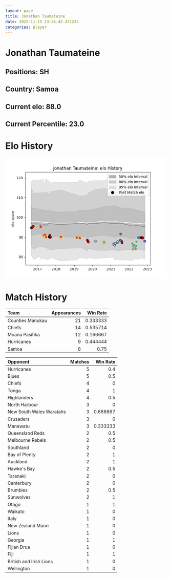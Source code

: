 ```yaml
---  
layout: page  
title: Jonathan Taumateine  
date: 2022-11-15 23:36:42.471232  
categories: player  
---
```

# Jonathan Taumateine

## Positions: SH

## Country: Samoa

## Current elo: 88.0

## Current Percentile: 23.0

# Elo History


![elo history](history_JonathanTaumateine.png)
# Match History


| Team             |   Appearances |   Win Rate |
|:-----------------|--------------:|-----------:|
| Counties Manukau |            21 |   0.333333 |
| Chiefs           |            14 |   0.535714 |
| Moana Pasifika   |            12 |   0.166667 |
| Hurricanes       |             9 |   0.444444 |
| Samoa            |             8 |   0.75     |

| Opponent                 |   Matches |   Win Rate |
|:-------------------------|----------:|-----------:|
| Hurricanes               |         5 |   0.4      |
| Blues                    |         5 |   0.5      |
| Chiefs                   |         4 |   0        |
| Tonga                    |         4 |   1        |
| Highlanders              |         4 |   0.5      |
| North Harbour            |         3 |   0        |
| New South Wales Waratahs |         3 |   0.666667 |
| Crusaders                |         3 |   0        |
| Manawatu                 |         3 |   0.333333 |
| Queensland Reds          |         2 |   0.5      |
| Melbourne Rebels         |         2 |   0.5      |
| Southland                |         2 |   0        |
| Bay of Plenty            |         2 |   1        |
| Auckland                 |         2 |   1        |
| Hawke's Bay              |         2 |   0.5      |
| Taranaki                 |         2 |   0        |
| Canterbury               |         2 |   0        |
| Brumbies                 |         2 |   0.5      |
| Sunwolves                |         2 |   1        |
| Otago                    |         1 |   1        |
| Waikato                  |         1 |   0        |
| Italy                    |         1 |   0        |
| New Zealand Maori        |         1 |   0        |
| Lions                    |         1 |   0        |
| Georgia                  |         1 |   1        |
| Fijian Drua              |         1 |   0        |
| Fiji                     |         1 |   1        |
| British and Irish Lions  |         1 |   0        |
| Wellington               |         1 |   0        |